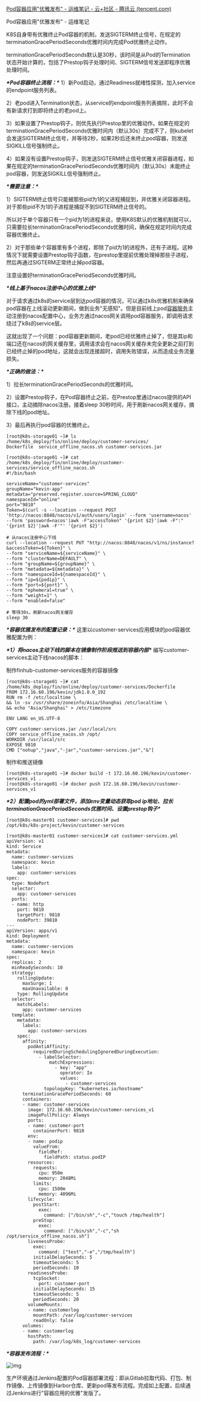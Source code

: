 [Pod容器应用"优雅发布" - 运维笔记 - 云+社区 - 腾讯云 (tencent.com)](https://cloud.tencent.com/developer/article/1751884?from=15425)

 

Pod容器应用"优雅发布" - 运维笔记

K8S自身带有优雅终止Pod容器的机制，发送SIGTERM终止信号，在规定的terminationGracePeriodSeconds优雅时间内完成Pod优雅终止动作。

terminationGracePeriodSeconds默认是30秒，该时间是从Pod的Termination状态开始计算的，包括了Prestop钩子处理时间、SIGTERM信号发送即程序优雅处理时间。

***\*Pod容器终止流程：\**** 1）新Pod启动，通过Readiness就绪性探测，加入service的endpoint服务列表。

2）老pod进入Termination状态，从service的endpoint服务列表摘除，此时不会有新请求打到即将终止的老pod上。

3）如果设置了Prestop钩子，则优先执行Prestop里的优雅动作。如果在规定的terminationGracePeriodSeconds优雅时间内（默认30s）完成不了，则kubelet会发送SIGTERM终止信号，并等待2秒，如果2秒后还未终止pod容器，则发送SIGKILL信号强制终止。

4）如果没有设置Prestop钩子，则发送SIGTERM终止信号优雅关闭容器进程，如果在规定的terminationGracePeriodSeconds优雅时间内（默认30s）未能终止pod容器，则发送SIGKILL信号强制终止。

***\*需要注意：\****

1）SIGTERM终止信号只能被那些pid为1的父进程捕捉到，并优雅关闭容器进程。对于那些pid不为1的子进程是捕捉不到SIGTERM终止信号的。

所以对于单个容器只有一个pid为1的进程来说，使用K8S默认的优雅机制就可以，只需要拉长terminationGracePeriodSeconds优雅时间，确保在规定时间内完成容器优雅终止。

2）对于那些单个容器里有多个进程，即除了pid为1的进程外，还有子进程。这种情况下就需要设置Prestop钩子函数，在prestop里提前优雅处理掉那些子进程，然后再通过SIGTERM正常终止掉pod容器。

注意设置好terminationGracePeriodSeconds优雅时间。

***\*线上基于nacos注册中心的优雅上线\****

对于请求通过k8s的service层到达pod容器的情况，可以通过k8s优雅机制来确保pod容器在上线滚动更新期间，做到业务"无感知"。但是目前线上pod[容器服务](https://cloud.tencent.com/product/tke?from=10680)主动注册到nacos配置中心，业务方通过nacos网关调用pod容器服务，即调用请求绕过了k8s的service层。

这就出现了一个问题：pod容器更新期间，老pod已经优雅终止掉了，但是其ip和端口还在nacos的网关缓存里，调用请求会在nacos网关缓存未完全更新之前打到已经终止掉的pod地址，这就会出现连接超时，调用失败错误，从而造成业务流量损失。

***\*正确的做法：\****

1）拉长terminationGracePeriodSeconds的优雅时间。

2）设置Prestop钩子，在Pod容器终止之前，在Prestop里通过nacos提供的API接口，主动摘除nacos注册。接着sleep 30秒时间，用于刷新nacos网关缓存，摘除下线的pod地址。

3）最后再执行pod容器的优雅终止。

```shell
[root@k8s-storage01 ~]# ls /home/k8s_deploy/fin/online/deploy/customer-services/
Dockerfile  service_offline_nacos.sh customer-services.jar

[root@k8s-storage01 ~]# cat /home/k8s_deploy/fin/online/deploy/customer-services/service_offline_nacos.sh
#!/bin/bash
 
serviceName="customer-services"
groupName="kevin-app"
metadata="preserved.register.source=SPRING_CLOUD"
namespaceId="online"
port="9810"
Token=$(curl -s --location --request POST 'http://nacos:8848/nacos/v1/auth/users/login' --form 'username=nacos' --form 'password=nacos'|awk -F"accessToken" '{print $2}'|awk -F":" '{print $2}'|awk -F'"' '{print $2}')
 
# 从nacos注册中心下线
curl --location --request PUT "http://nacos:8848/nacos/v1/ns/instance?&accessToken=${Token}" \
--form "serviceName=${serviceName}" \
--form "clusterName=DEFAULT" \
--form "groupName=${groupName}" \
--form "metadata=${metadata}" \
--form "namespaceId=${namespaceId}" \
--form "ip=${podip}" \
--form "port=${port}" \
--form "ephemeral=true" \
--form "weight=1" \
--form "enabled=false"
 
# 等待30s，刷新nacos网关缓存
sleep 30

```

***\*容器优雅发布的配置记录：\**** 这里以customer-services应用模块的pod容器优雅配置为例：

***\*1）将nacos主动下线的脚本在镜像制作阶段推送到容器内部\**** 编写customer-services主动下线nacos的脚本：

制作finhub-customer-services服务的容器镜像

```shell
[root@k8s-storage01 ~]# cat /home/k8s_deploy/fin/online/deploy/customer-services/Dockerfile
FROM 172.16.60.196/kevin/jdk1.8.0_192
RUN rm -f /etc/localtime \
&& ln -sv /usr/share/zoneinfo/Asia/Shanghai /etc/localtime \
&& echo "Asia/Shanghai" > /etc/timezone
 
ENV LANG en_US.UTF-8

COPY customer-services.jar /usr/local/src
COPY service_offline_nacos.sh /opt/
WORKDIR /usr/local/src
EXPOSE 9810
CMD ["nohup","java","-jar","customer-services.jar","&"]

```

制作和推送镜像

```shell
[root@k8s-storage01 ~]# docker build -t 172.16.60.196/kevin/customer-services_v1 . 
[root@k8s-storage01 ~]# docker push 172.16.60.196/kevin/customer-services_v1

```

***\*2）配置pod的yml部署文件，添加env变量动态获取pod ip地址、拉长terminationGracePeriodSeconds优雅时间、设置prestop钩子\****

```shell
[root@k8s-master01 customer-services]# pwd
/opt/k8s/k8s-project/kevin/customer-services
 
[root@k8s-master01 customer-services]# cat customer-services.yml
apiVersion: v1
kind: Service
metadata:
  name: customer-services
  namespace: kevin
  labels:
    app: customer-services
spec:
  type: NodePort
  selector:
    app: customer-services
  ports:
  - name: http
    port: 9810
    targetPort: 9810
    nodePort: 39810
---
apiVersion: apps/v1
kind: Deployment
metadata:
  name: customer-services
  namespace: kevin
spec:
  replicas: 2
  minReadySeconds: 10
  strategy:
    rollingUpdate:
      maxSurge: 1
      maxUnavailable: 0
    type: RollingUpdate
  selector:
    matchLabels:
      app: customer-services
  template:
    metadata:
      labels:
        app: customer-services
    spec:
      affinity:
        podAntiAffinity:
          requiredDuringSchedulingIgnoredDuringExecution:
            - labelSelector:
                matchExpressions:
                  - key: "app"
                    operator: In
                    values:
                      - customer-services
              topologyKey: "kubernetes.io/hostname"
      terminationGracePeriodSeconds: 60
      containers:
      - name: customer-services
        image: 172.16.60.196/kevin/customer-services_v1
        imagePullPolicy: Always
        ports:
        - name: customer-port
          containerPort: 9810
        env:
        - name: podip
          valueFrom:
            fieldRef:
              fieldPath: status.podIP
        resources:
          requests:
            cpu: 950m
            memory: 2048Mi
          limits:
            cpu: 1500m
            memory: 4096Mi
        lifecycle:
          postStart:
            exec:
              command: ["/bin/sh","-c","touch /tmp/health"]
          preStop:
            exec:
              command: ["/bin/sh","-c","sh /opt/service_offline_nacos.sh"]
        livenessProbe:
          exec:
            command: ["test","-e","/tmp/health"]
          initialDelaySeconds: 5
          timeoutSeconds: 5
          periodSeconds: 10
        readinessProbe:
          tcpSocket:
            port: customer-port
          initialDelaySeconds: 15
          timeoutSeconds: 5
          periodSeconds: 20
        volumeMounts:
        - name: customerlog
          mountPath: /var/log/customer-services
          readOnly: false
      volumes:
      - name: customerlog
        hostPath:
          path: /var/log/k8s_log/customer-services

```

***\*容器发布流程：\****

![img](../../Image/wps2-16653690564824.jpg) 

生产环境通过Jenkins配置的Pod容器部署流程：即从Gitlab拉取代码、打包、制作镜像、上传镜像到Harbor仓库、更新pod等发布流程。完成如上配置，后续通过Jenkins进行"容器应用的优雅"发版了。